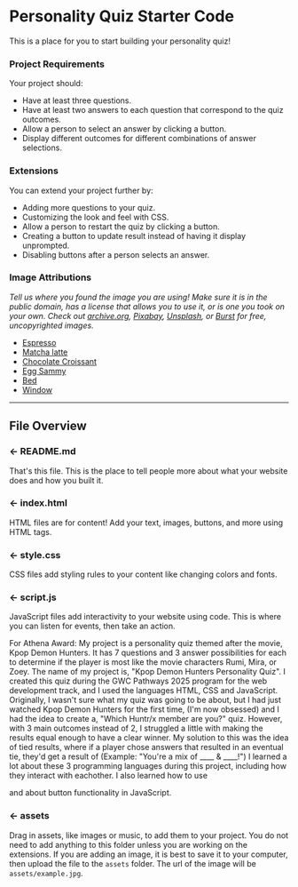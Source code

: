 # Personality Quiz Starter Code

This is a place for you to start building your personality quiz!

### Project Requirements
Your project should:
- Have at least three questions.
- Have at least two answers to each question that correspond to the quiz outcomes.
- Allow a person to select an answer by clicking a button.
- Display different outcomes for different combinations of answer selections.


### Extensions
You can extend your project further by:
- Adding more questions to your quiz.
- Customizing the look and feel with CSS.
- Allow a person to restart the quiz by clicking a button.
- Creating a button to update result instead of having it display unprompted.
- Disabling buttons after a person selects an answer.


### Image Attributions
*Tell us where you found the image you are using! Make sure it is in the public domain, has a license that allows you to use it, or is one you took on your own. Check out [archive.org](https://archive.org/), [Pixabay](https://pixabay.com/), [Unsplash](https://unsplash.com/), or [Burst](https://burst.shopify.com/) for free, uncopyrighted images.*
- [Espresso](https://pixabay.com/photos/coffee-espresso-short-cup-mug-731330/)
- [Matcha latte](https://pixabay.com/photos/matcha-green-tea-latt%C3%A9-heart-2683990/)
- [Chocolate Croissant](https://pixabay.com/photos/chocolate-croissant-bakery-hunger-4840779/)
- [Egg Sammy](https://pixabay.com/photos/bacon-egg-and-cheese-2834906/)
- [Bed](https://pixabay.com/photos/bed-pillows-headboard-bedroom-2167288/)
- [Window](https://pixabay.com/photos/window-window-seat-cushions-2227301/)

---

## File Overview

### ← README.md

That's this file. This is the place to tell people more about what your website does and how you built it. 

### ← index.html

HTML files are for content! Add your text, images, buttons, and more using HTML tags.

### ← style.css

CSS files add styling rules to your content like changing colors and fonts. 

### ← script.js

JavaScript files add interactivity to your website using code. This is where you can listen for events, then take an action.


For Athena Award:
My project is a personality quiz themed after the movie, Kpop Demon Hunters. It has 7 questions and 3 answer possibilities for each to determine if the player is most like the movie characters Rumi, Mira, or Zoey. The name of my project is, "Kpop Demon Hunters Personality Quiz". I created this quiz during the GWC Pathways 2025 program for the web development track, and I used the languages HTML, CSS and JavaScript. Originally, I wasn't sure what my quiz was going to be about, but I had just watched Kpop Demon Hunters for the first time, (I'm now obsessed) and I had the idea to create a, "Which Huntr/x member are you?" quiz. However, with 3 main outcomes instead of 2, I struggled a little with making the results equal enough to have a clear winner. My solution to this was the idea of tied results, where if a player chose answers that resulted in an eventual tie, they'd get a result of (Example: "You're a mix of ____ & ____!") I learned a lot about these 3 programming languages during this project, including how they interact with eachother. I also learned how to use <div> and about button functionality in JavaScript.

### ← assets

Drag in assets, like images or music, to add them to your project. You do not need to add anything to this folder unless you are working on the extensions. If you are adding an image, it is best to save it to your computer, then upload the file to the `assets` folder. The url of the image will be `assets/example.jpg`.
